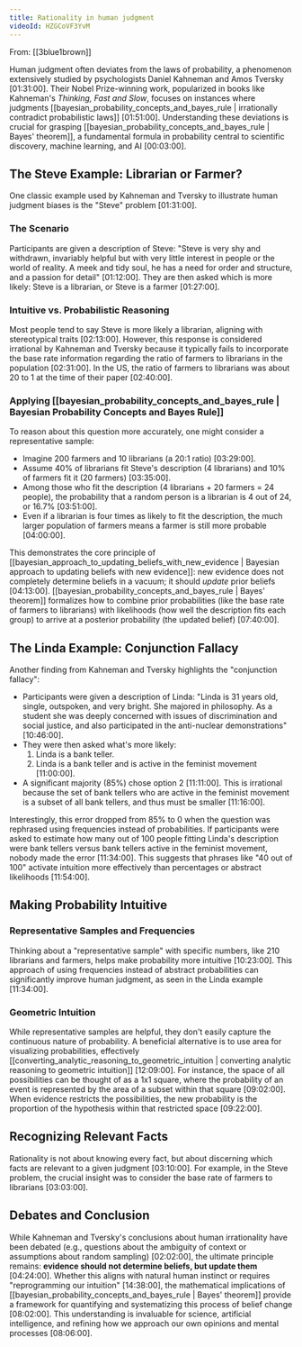 ```yaml
---
title: Rationality in human judgment
videoId: HZGCoVF3YvM
---
```


From: [[3blue1brown]] <br/> 

Human judgment often deviates from the laws of probability, a phenomenon extensively studied by psychologists Daniel Kahneman and Amos Tversky <a class="yt-timestamp" data-t="01:31:00">[01:31:00]</a>. Their Nobel Prize-winning work, popularized in books like Kahneman's *Thinking, Fast and Slow*, focuses on instances where judgments [[bayesian_probability_concepts_and_bayes_rule | irrationally contradict probabilistic laws]] <a class="yt-timestamp" data-t="01:51:00">[01:51:00]</a>. Understanding these deviations is crucial for grasping [[bayesian_probability_concepts_and_bayes_rule | Bayes' theorem]], a fundamental formula in probability central to scientific discovery, machine learning, and AI <a class="yt-timestamp" data-t="00:03:00">[00:03:00]</a>.

## The Steve Example: Librarian or Farmer?

One classic example used by Kahneman and Tversky to illustrate human judgment biases is the "Steve" problem <a class="yt-timestamp" data-t="01:31:00">[01:31:00]</a>.

### The Scenario
Participants are given a description of Steve: "Steve is very shy and withdrawn, invariably helpful but with very little interest in people or the world of reality. A meek and tidy soul, he has a need for order and structure, and a passion for detail" <a class="yt-timestamp" data-t="01:12:00">[01:12:00]</a>. They are then asked which is more likely: Steve is a librarian, or Steve is a farmer <a class="yt-timestamp" data-t="01:27:00">[01:27:00]</a>.

### Intuitive vs. Probabilistic Reasoning
Most people tend to say Steve is more likely a librarian, aligning with stereotypical traits <a class="yt-timestamp" data-t="02:13:00">[02:13:00]</a>. However, this response is considered irrational by Kahneman and Tversky because it typically fails to incorporate the base rate information regarding the ratio of farmers to librarians in the population <a class="yt-timestamp" data-t="02:31:00">[02:31:00]</a>. In the US, the ratio of farmers to librarians was about 20 to 1 at the time of their paper <a class="yt-timestamp" data-t="02:40:00">[02:40:00]</a>.

### Applying [[bayesian_probability_concepts_and_bayes_rule | Bayesian Probability Concepts and Bayes Rule]]
To reason about this question more accurately, one might consider a representative sample:
*   Imagine 200 farmers and 10 librarians (a 20:1 ratio) <a class="yt-timestamp" data-t="03:29:00">[03:29:00]</a>.
*   Assume 40% of librarians fit Steve's description (4 librarians) and 10% of farmers fit it (20 farmers) <a class="yt-timestamp" data-t="03:35:00">[03:35:00]</a>.
*   Among those who fit the description (4 librarians + 20 farmers = 24 people), the probability that a random person is a librarian is 4 out of 24, or 16.7% <a class="yt-timestamp" data-t="03:51:00">[03:51:00]</a>.
*   Even if a librarian is four times as likely to fit the description, the much larger population of farmers means a farmer is still more probable <a class="yt-timestamp" data-t="04:00:00">[04:00:00]</a>.

This demonstrates the core principle of [[bayesian_approach_to_updating_beliefs_with_new_evidence | Bayesian approach to updating beliefs with new evidence]]: new evidence does not completely determine beliefs in a vacuum; it should *update* prior beliefs <a class="yt-timestamp" data-t="04:13:00">[04:13:00]</a>. [[bayesian_probability_concepts_and_bayes_rule | Bayes' theorem]] formalizes how to combine prior probabilities (like the base rate of farmers to librarians) with likelihoods (how well the description fits each group) to arrive at a posterior probability (the updated belief) <a class="yt-timestamp" data-t="07:40:00">[07:40:00]</a>.

## The Linda Example: Conjunction Fallacy

Another finding from Kahneman and Tversky highlights the "conjunction fallacy":
*   Participants were given a description of Linda: "Linda is 31 years old, single, outspoken, and very bright. She majored in philosophy. As a student she was deeply concerned with issues of discrimination and social justice, and also participated in the anti-nuclear demonstrations" <a class="yt-timestamp" data-t="10:46:00">[10:46:00]</a>.
*   They were then asked what's more likely:
    1.  Linda is a bank teller.
    2.  Linda is a bank teller and is active in the feminist movement <a class="yt-timestamp" data-t="11:00:00">[11:00:00]</a>.
*   A significant majority (85%) chose option 2 <a class="yt-timestamp" data-t="11:11:00">[11:11:00]</a>. This is irrational because the set of bank tellers who are active in the feminist movement is a subset of all bank tellers, and thus must be smaller <a class="yt-timestamp" data-t="11:16:00">[11:16:00]</a>.

Interestingly, this error dropped from 85% to 0 when the question was rephrased using frequencies instead of probabilities. If participants were asked to estimate how many out of 100 people fitting Linda's description were bank tellers versus bank tellers active in the feminist movement, nobody made the error <a class="yt-timestamp" data-t="11:34:00">[11:34:00]</a>. This suggests that phrases like "40 out of 100" activate intuition more effectively than percentages or abstract likelihoods <a class="yt-timestamp" data-t="11:54:00">[11:54:00]</a>.

## Making Probability Intuitive

### Representative Samples and Frequencies
Thinking about a "representative sample" with specific numbers, like 210 librarians and farmers, helps make probability more intuitive <a class="yt-timestamp" data-t="10:23:00">[10:23:00]</a>. This approach of using frequencies instead of abstract probabilities can significantly improve human judgment, as seen in the Linda example <a class="yt-timestamp" data-t="11:34:00">[11:34:00]</a>.

### Geometric Intuition
While representative samples are helpful, they don't easily capture the continuous nature of probability. A beneficial alternative is to use area for visualizing probabilities, effectively [[converting_analytic_reasoning_to_geometric_intuition | converting analytic reasoning to geometric intuition]] <a class="yt-timestamp" data-t="12:09:00">[12:09:00]</a>. For instance, the space of all possibilities can be thought of as a 1x1 square, where the probability of an event is represented by the area of a subset within that square <a class="yt-timestamp" data-t="09:02:00">[09:02:00]</a>. When evidence restricts the possibilities, the new probability is the proportion of the hypothesis within that restricted space <a class="yt-timestamp" data-t="09:22:00">[09:22:00]</a>.

## Recognizing Relevant Facts

Rationality is not about knowing every fact, but about discerning which facts are relevant to a given judgment <a class="yt-timestamp" data-t="03:10:00">[03:10:00]</a>. For example, in the Steve problem, the crucial insight was to consider the base rate of farmers to librarians <a class="yt-timestamp" data-t="03:03:00">[03:03:00]</a>.

## Debates and Conclusion

While Kahneman and Tversky's conclusions about human irrationality have been debated (e.g., questions about the ambiguity of context or assumptions about random sampling) <a class="yt-timestamp" data-t="02:02:00">[02:02:00]</a>, the ultimate principle remains: **evidence should not determine beliefs, but update them** <a class="yt-timestamp" data-t="04:24:00">[04:24:00]</a>. Whether this aligns with natural human instinct or requires "reprogramming our intuition" <a class="yt-timestamp" data-t="14:38:00">[14:38:00]</a>, the mathematical implications of [[bayesian_probability_concepts_and_bayes_rule | Bayes' theorem]] provide a framework for quantifying and systematizing this process of belief change <a class="yt-timestamp" data-t="08:02:00">[08:02:00]</a>. This understanding is invaluable for science, artificial intelligence, and refining how we approach our own opinions and mental processes <a class="yt-timestamp" data-t="08:06:00">[08:06:00]</a>.